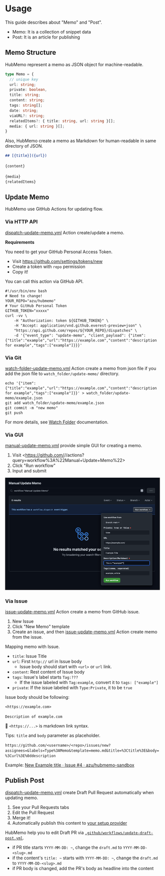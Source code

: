 # Usage

This guide describes about "Memo" and "Post".

- Memo: It is a collection of snippet data
- Post: It is an article for publishing

## Memo Structure

HubMemo represent a memo as JSON object for machine-readable.

```ts
type Memo = {
  // unique key
  url: string;
  private: boolean,
  title: string;
  content: string;
  tags: string[];
  date: string;
  viaURL?: string;
  relatedItems?: { title: string, url: string }[];
  media: { url: string }[];
}
```

Also, HubMemo create a memo as Markdown for human-readable in same directory of JSON.

```markdown
## [{title}]({url})

{content}

{media}
{relatedItems}
```

## Update Memo

HubMemo use GitHub Actions for updating flow.

### Via HTTP API

[dispatch-update-memo.yml](../.github/workflows/dispatch-update-memo.yml) Action create/update a memo.

**Requirements**

You need to get your GitHub Personal Access Token.

- Visit <https://github.com/settings/tokens/new>
- Create a token with `repo` permission
- Copy it!

You can call this action via GitHub API.

```shell
#!/usr/bin/env bash
# Need to change!
YOUR_REPO="azu/hubmemo"
# Your GitHub Personal Token
GITHUB_TOKEN="xxxxx"
curl -vv \
    -H "Authorization: token ${GITHUB_TOKEN}" \
    -H "Accept: application/vnd.github.everest-preview+json" \
    "https://api.github.com/repos/${YOUR_REPO}/dispatches" \
    -d '{"event_type": "update-memo", "client_payload": {"item":{"title":"example","url":"https://example.com","content":"description for example","tags":["example"]}}}'
```

### Via Git

[watch-folder-update-memo.yml](../.github/workflows/watch-folder-update-memo.yml) Action create a memo from json file if you add the json file to `watch_folder/update-memo/` directory.

```shell
echo '{"item":{"title":"example","url":"https://example.com","content":"description for example","tags":["example"]}}' > watch_folder/update-memo/example.json
git add watch_folder/update-memo/example.json
git commit -m "new memo"
git push
```

For more details, see [Watch Folder](../watch-folder) documentation.

### Via GUI

[manual-update-memo.yml](../.github/workflows/watch-folder-update-memo.yml) provide simple GUI for creating a memo.

1. Visit <https://github.com/<username>/<repo>/actions?query=workflow%3A%22Manual+Update+Memo%22>
2. Click "Run workflow"
3. Input and submit

![manual-update-memo](img/manual-update-memo.png)

### Via Issue

[issue-update-memo.yml](../.github/workflows/issue-update-memo.yml) Action create  a memo from GitHub issue.

1. New Issue
2. Click "New Memo" template
3. Create an issue, and then [issue-update-memo.yml](../.github/workflows/issue-update-memo.yml) Action create memo from the issue.

Mapping memo with Issue.

- `title`: Issue Title
- `url`: First `http://` url in Issue body
  - Issue body should start with `<url>` or `url` link.
- `content`: Rest content of Issue body
- `tags`: Issue's label starts `Tag:???`
  - If the issue labeled with `Tag:example`, convert it to `tags: ["example"]` 
- `private`: If the issue labeled with `Type:Private`, it to be `true`

Issue body should be following:

```
<https://example.com>

Description of example.com
```

:memo: `<https://...>` is markdown link syntax.

Tips: `title` and `body`  parameter as placeholder.

`https://github.com/<username>/<repo>/issues/new?assignees=&labels=Type%3AMemo&template=memo.md&title=%3Ctitle%3E&body=%3Curl%3E%0ddescription`

Example: [New Example title · Issue #4 · azu/hubmemo-sandbox](https://github.com/azu/hubmemo-sandbox/issues/4)

## Publish Post

[dispatch-update-memo.yml](../.github/workflows/dispatch-update-memo.yml) create Draft Pull Request automatically when updating memo.

1. See your Pull Requests tabs
2. Edit the Pull Request
3. Merge it!
4. Automatically publish this content to [your setup provider](./SETUP.md)

HubMemo help you to edit Draft PR via [`.github/workflows/update-draft-post.yml`](../.github/workflows/update-draft-post.yml).

- if PR title starts `YYYY-MM-DD: ~`, change the `draft.md` to `YYYY-MM-DD-<slug>.md`
- if the content's `title: ~` starts with `YYYY-MM-DD: ~`, change the `draft.md` to `YYYY-MM-DD-<slug>.md`
- if PR body is changed, add the PR's body as headline into the content
